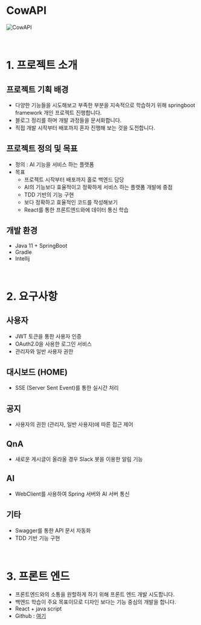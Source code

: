 # CowAPI

![CowAPI](https://user-images.githubusercontent.com/22286954/176443623-a4f0dd26-0603-4bf2-8a00-2562cd633653.jpg)

<br>

# 1. 프로젝트 소개

## 프로젝트 기획 배경
- 다양한 기능들을 시도해보고 부족한 부분을 지속적으로 학습하기 위해 springboot framework 개인 프로젝트 진행합니다.
- 블로그 정리를 하며 개발 과정들을 문서화합니다. 
- 직접 개발 시작부터 배포까지 혼자 진행해 보는 것을 도전합니다.

## 프로젝트 정의 및 목표
- 정의 : AI 기능을 서비스 하는 플랫폼
- 목표
    - 프로젝트 시작부터 배포까지 홀로 백엔드 담당
    - AI의 기능보다 효율적이고 정확하게 서비스 하는 플랫폼 개발에 중점
    - TDD 기반의 기능 구현
    - 보다 정확하고 효율적인 코드를 작성해보기
    - React를 통한 프론트엔드와에 데이터 통신 학습

## 개발 환경
- Java 11 + SpringBoot
- Gradle
- Intellij

<br>

# 2. 요구사항

## 사용자
- JWT 토큰을 통한 사용자 인증
- OAuth2.0을 사용한 로그인 서비스
- 관리자와 일반 사용자 권한

## 대시보드 (HOME)
- SSE (Server Sent Event)를 통한 실시간 처리

## 공지
- 사용자의 권한 (관리자, 일반 사용자)에 따른 접근 제어

## QnA
- 새로운 게시글이 올라올 경우 Slack 봇을 이용한 알림 기능

## AI
- WebClient를 사용하여 Spring 서버와 AI 서버 통신

## 기타
- Swagger를 통한 API 문서 자동화
- TDD 기반 기능 구현

<br>

# 3. 프론트 엔드
- 프론트엔드와의 소통을 원할하게 하기 위해 프론트 엔드 개발 시도합니다.
- 백엔드 학습이 주요 목표이므로 디자인 보다는 기능 중심의 개발을 합니다.
- React + java script
- Github : [여기](https://github.com/Oh-JunYoung/CowAPI-FrontEnd)